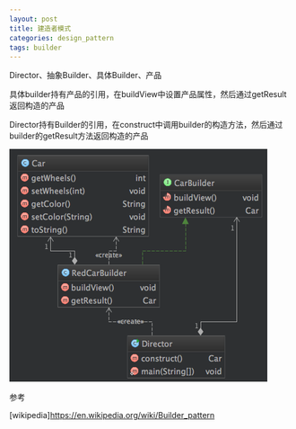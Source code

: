 ```yaml
---
layout: post
title: 建造者模式
categories: design_pattern
tags: builder
---
```


Director、抽象Builder、具体Builder、产品

具体builder持有产品的引用，在buildView中设置产品属性，然后通过getResult返回构造的产品

Director持有Builder的引用，在construct中调用builder的构造方法，然后通过builder的getResult方法返回构造的产品

![类图](/images/design_pattern/builder.png)

参考

[wikipedia]<https://en.wikipedia.org/wiki/Builder_pattern>
